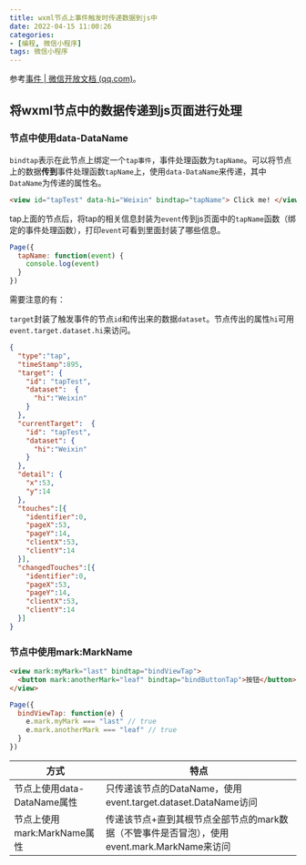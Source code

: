 ```yaml
---
title: wxml节点上事件触发时传递数据到js中
date: 2022-04-15 11:00:26
categories:
- [编程, 微信小程序]
tags: 微信小程序
---
```




参考[事件 | 微信开放文档 (qq.com)](https://developers.weixin.qq.com/miniprogram/dev/framework/view/wxml/event.html)。

## 将wxml节点中的数据传递到js页面进行处理

### 节点中使用data-DataName

`bindtap`表示在此节点上绑定一个`tap事件`，事件处理函数为`tapName`。可以将节点上的数据**传到**事件处理函数`tapName`上，使用`data-DataName`来传递，其中`DataName`为传递的属性名。

```html
<view id="tapTest" data-hi="Weixin" bindtap="tapName"> Click me! </view>
```

tap上面的节点后，将tap的相关信息封装为`event`传到js页面中的`tapName`函数（绑定的事件处理函数），打印`event`可看到里面封装了哪些信息。

```js
Page({
  tapName: function(event) {
    console.log(event)
  }
})
```

需要注意的有：

`target`封装了触发事件的节点`id`和传出来的数据`dataset`。节点传出的属性`hi`可用`event.target.dataset.hi`来访问。

```json
{
  "type":"tap",
  "timeStamp":895,
  "target": {
    "id": "tapTest",
    "dataset":  {
      "hi":"Weixin"
    }
  },
  "currentTarget":  {
    "id": "tapTest",
    "dataset": {
      "hi":"Weixin"
    }
  },
  "detail": {
    "x":53,
    "y":14
  },
  "touches":[{
    "identifier":0,
    "pageX":53,
    "pageY":14,
    "clientX":53,
    "clientY":14
  }],
  "changedTouches":[{
    "identifier":0,
    "pageX":53,
    "pageY":14,
    "clientX":53,
    "clientY":14
  }]
}
```

### 节点中使用mark:MarkName

```html
<view mark:myMark="last" bindtap="bindViewTap">
  <button mark:anotherMark="leaf" bindtap="bindButtonTap">按钮</button>
</view>
```

```js
Page({
  bindViewTap: function(e) {
    e.mark.myMark === "last" // true
    e.mark.anotherMark === "leaf" // true
  }
})
```

| 方式                        | 特点                                                         |
| --------------------------- | ------------------------------------------------------------ |
| 节点上使用data-DataName属性 | 只传递该节点的DataName，使用event.target.dataset.DataName访问 |
| 节点上使用mark:MarkName属性 | 传递该节点+直到其根节点全部节点的mark数据（不管事件是否冒泡），使用event.mark.MarkName来访问 |

